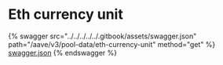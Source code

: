 # Eth currency unit

{% swagger src="../../../../../.gitbook/assets/swagger.json" path="/aave/v3/pool-data/eth-currency-unit" method="get" %}
[swagger.json](../../../../../.gitbook/assets/swagger.json)
{% endswagger %}
